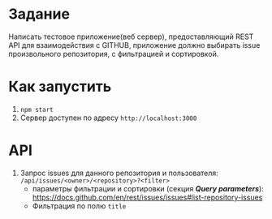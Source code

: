 # Задание
Написать тестовое приложение(веб сервер), предоставляющий REST API для взаимодействия с GITHUB, приложение должно выбирать issue произвольного репозитория, с фильтрацией и сортировкой.
# Как запустить
1. `npm start`
1. Сервер доступен по адресу `http://localhost:3000`
# API
1. Запрос issues для данного репозитория и пользователя: `/api/issues/<owner>/<repository>?<filter>` 
    - параметры фильтрации  и сортировки (секция ***Query parameters***): https://docs.github.com/en/rest/issues/issues#list-repository-issues
    - Фильтрация по полю `title`

